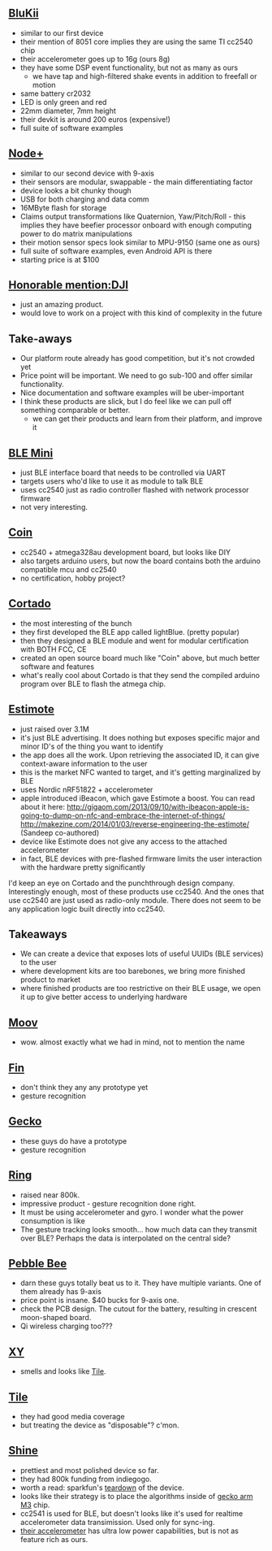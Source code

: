 [BluKii](http://www.blukii.com/en/bts.php)
------------------------------------------

* similar to our first device
* their mention of 8051 core implies they are using the same TI cc2540 chip
* their accelerometer goes up to 16g (ours 8g)
* they have some DSP event functionality, but not as many as ours
  - we have tap and high-filtered shake events in addition to freefall or motion
* same battery cr2032
* LED is only green and red
* 22mm diameter, 7mm height
* their devkit is around 200 euros (expensive!)
* full suite of software examples


[Node+](http://variableinc.com/product/ios-platform-node/)
----------------------------------------------------------

* similar to our second device with 9-axis
* their sensors are modular, swappable - the main differentiating factor
* device looks a bit chunky though
* USB for both charging and data comm
* 16MByte flash for storage
* Claims output transformations like Quaternion, Yaw/Pitch/Roll - this implies they have beefier processor onboard with enough computing power to do matrix manipulations
* their motion sensor specs look similar to MPU-9150 (same one as ours)
* full suite of software examples, even Android API is there
* starting price is at $100


[Honorable mention:DJI](http://www.dji.com/)
--------------------------------------------

* just an amazing product.
* would love to work on a project with this kind of complexity in the future


Take-aways
----------

* Our platform route already has good competition, but it's not crowded yet
* Price point will be important. We need to go sub-100 and offer similar functionality.
* Nice documentation and software examples will be uber-important
* I think these products are slick, but I do feel like we can pull off something comparable or better.
  - we can get their products and learn from their platform, and improve it


[BLE Mini](http://redbearlab.com/blemini/)
------------------------------------------

* just BLE interface board that needs to be controlled via UART
* targets users who'd like to use it as module to talk BLE 
* uses cc2540 just as radio controller flashed with network processor firmware
* not very interesting.


[Coin](https://github.com/CoinApps/arduino-ble-dev-kit/wiki)
------------------------------------------------------------

* cc2540 + atmega328au development board, but looks like DIY
* also targets arduino users, but now the board contains both the arduino compatible mcu and cc2540
* no certification, hobby project?


[Cortado](https://launch.punchthrough.com/)
-------------------------------------------

* the most interesting of the bunch
* they first developed the BLE app called lightBlue. (pretty popular)
* then they designed a BLE module and went for modular certification with BOTH FCC, CE
* created an open source board much like "Coin" above, but much better software and features
* what's really cool about Cortado is that they send the compiled arduino program over BLE to flash the atmega chip.


[Estimote](http://estimote.com/)
--------------------------------

* just raised over 3.1M
* it's just BLE advertising. It does nothing but exposes specific major and minor ID's of the thing you want to identify
* the app does all the work. Upon retrieving the associated ID, it can give context-aware information to the user
* this is the market NFC wanted to target, and it's getting marginalized by BLE
* uses Nordic nRF51822 + accelerometer
* apple introduced iBeacon, which gave Estimote a boost. You can read about it here:
http://gigaom.com/2013/09/10/with-ibeacon-apple-is-going-to-dump-on-nfc-and-embrace-the-internet-of-things/
http://makezine.com/2014/01/03/reverse-engineering-the-estimote/  (Sandeep co-authored)
* device like Estimote does not give any access to the attached accelerometer
* in fact, BLE devices with pre-flashed firmware limits the user interaction with the hardware pretty significantly

I'd keep an eye on Cortado and the punchthrough design company. 
Interestingly enough, most of these products use cc2540.
And the ones that use cc2540 are just used as radio-only module. 
There does not seem to be any application logic built directly into cc2540.


Takeaways
---------

* We can create a device that exposes lots of useful UUIDs (BLE services) to the user
* where development kits are too barebones, we bring more finished product to market
* where finished products are too restrictive on their BLE usage, we open it up to give better access to underlying hardware


[Moov](http://preorder.moov.cc/)
--------------------------------

* wow. almost exactly what we had in mind, not to mention the name


[Fin](http://www.indiegogo.com/projects/fin-wearable-ring-make-your-palm-as-numeric-keypad-and-gesture-interface)
-----------------------------------------------------------------------------------------------------------------

* don't think they any any prototype yet
* gesture recognition

[Gecko](http://www.indiegogo.com/projects/gecko-make-your-smart-phone-smarter)
------------------------------------------------------------------------------

* these guys do have a prototype
* gesture recognition


[Ring](https://www.kickstarter.com/projects/1761670738/ring-shortcut-everything)
--------------------------------------------------------------------------------

* raised near 800k.
* impressive product - gesture recognition done right.
* It must be using accelerometer and gyro. I wonder what the power consumption is like
* The gesture tracking looks smooth... how much data can they transmit over BLE? Perhaps the data is interpolated on the central side?


[Pebble Bee](https://www.kickstarter.com/projects/192833321/pebblebee-the-most-versatile-ios-android-bluetooth?ref=live)
------------------------------------------------------------------------------------------------------------------------

* darn these guys totally beat us to it. They have multiple variants. One of them already has 9-axis
* price point is insane. $40 bucks for 9-axis one.
* check the PCB design. The cutout for the battery, resulting in crescent moon-shaped board.
* Qi wireless charging too???


[XY](https://www.kickstarter.com/projects/xyfindit/xy-the-secure-tracking-tag)
------------------------------------------------------------------------------

* smells and looks like [Tile](http://www.thetileapp.com/).


[Tile](http://www.thetileapp.com/)
----------------------------------

* they had good media coverage
* but treating the device as "disposable"? c'mon.


[Shine](http://www.misfitwearables.com/)
----------------------------------------

* prettiest and most polished device so far.
* they had 800k funding from indiegogo.
* worth a read: sparkfun's [teardown](https://learn.sparkfun.com/tutorials/teardown-misfit-shine/all) of the device.
* looks like their strategy is to place the algorithms inside of [gecko arm M3](https://cdn.sparkfun.com/assets/learn_tutorials/2/1/3/EFM32LG295.pdf) chip.
* cc2541 is used for BLE, but doesn't looks like it's used for realtime accelerometer data transimission. Used only for sync-ing.
* [their accelerometer](https://cdn.sparkfun.com/assets/learn_tutorials/2/1/3/CD00274221.pdf) has ultra low power capabilities, but is not as feature rich as ours.
